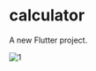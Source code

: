 # calculator

A new Flutter project.


![1](https://user-images.githubusercontent.com/79350153/219931460-32dcfc29-5614-4e1b-94db-45e3fdb0fbe2.png)
